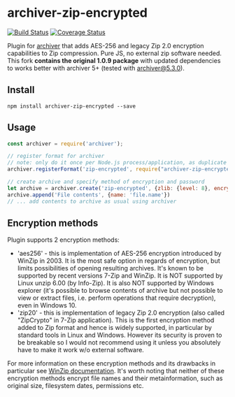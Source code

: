 # archiver-zip-encrypted

[![Build Status](https://travis-ci.org/artem-karpenko/archiver-zip-encrypted.svg?branch=master)](https://travis-ci.org/artem-karpenko/archiver-zip-encrypted)
[![Coverage Status](https://coveralls.io/repos/github/artem-karpenko/archiver-zip-encrypted/badge.svg)](https://coveralls.io/github/artem-karpenko/archiver-zip-encrypted)

Plugin for [archiver](https://www.npmjs.com/package/archiver) that adds AES-256 and legacy Zip 2.0 encryption capabilities to Zip compression. Pure JS, no external zip software needed. This fork **contains the original 1.0.9 package** with updated dependencies to works better with archiver 5+ (tested with archiver@5.3.0).

## Install

```shell
npm install archiver-zip-encrypted --save
```

## Usage

```js
const archiver = require('archiver');

// register format for archiver
// note: only do it once per Node.js process/application, as duplicate registration will throw an error
archiver.registerFormat('zip-encrypted', require("archiver-zip-encrypted"));

// create archive and specify method of encryption and password
let archive = archiver.create('zip-encrypted', {zlib: {level: 8}, encryptionMethod: 'aes256', password: '123'});
archive.append('File contents', {name: 'file.name'})
// ... add contents to archive as usual using archiver
```
## Encryption methods

Plugin supports 2 encryption methods:

* 'aes256' - this is implementation of AES-256 encryption introduced by WinZip in 2003.
   It is the most safe option in regards of encryption, but limits possibilities of opening resulting archives.
   It's known to be supported by recent versions 7-Zip and WinZip. It is NOT supported by
   Linux unzip 6.00 (by Info-Zip). It is also NOT supported by Windows explorer (it's possible to browse contents of archive
   but not possible to view or extract files, i.e. perform operations that require decryption), even in Windows 10. 
* 'zip20' - this is implementation of legacy Zip 2.0 encryption (also called "ZipCrypto" in 7-Zip application).
   This is the first encryption method added to Zip format and hence is widely supported, in particular 
   by standard tools in Linux and Windows. However its security is proven to be breakable
   so I would not recommend using it unless you absolutely have to make it work w/o external software.
      
For more information on these encryption methods and its drawbacks in particular see [WinZip documentation](http://kb.winzip.com/help/RU/WZ/help_encryption.htm).
It's worth noting that neither of these encryption methods encrypt file names and their metainformation, 
such as original size, filesystem dates, permissions etc.